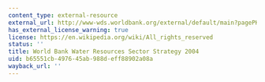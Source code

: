 ```yaml
---
content_type: external-resource
external_url: http://www-wds.worldbank.org/external/default/main?pagePK=64193027&piPK=64187937&theSitePK=523679&menuPK=64187510&searchMenuPK=64187511&siteName=WDS&entityID=000090341_20040601150257
has_external_license_warning: true
license: https://en.wikipedia.org/wiki/All_rights_reserved
status: ''
title: World Bank Water Resources Sector Strategy 2004
uid: b65551cb-4976-45ab-988d-eff88902a08a
wayback_url: ''
---
```


